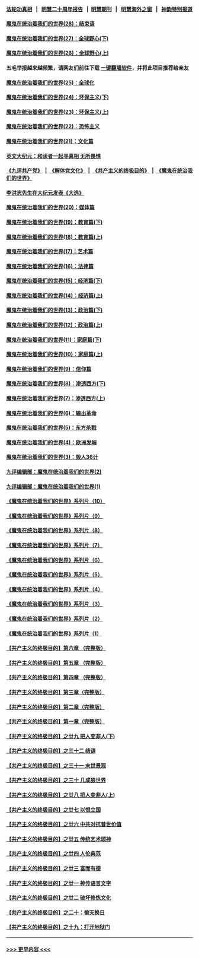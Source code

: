 #### [法轮功真相](https://github.com/gfw-breaker/truth/blob/master/README.md?t=0) &nbsp;&nbsp;|&nbsp;&nbsp; [明慧二十周年报告](https://github.com/gfw-breaker/mh-reports/blob/master/README.md?t=0) &nbsp;&nbsp;|&nbsp;&nbsp;[明慧期刊](https://github.com/gfw-breaker/mh-qikan) &nbsp;&nbsp;|&nbsp;&nbsp; [明慧海外之窗](https://github.com/gfw-breaker/mh-news/blob/master/README.md?t=0) &nbsp;&nbsp;|&nbsp;&nbsp; [神韵特别报道](https://github.com/gfw-breaker/mh-news/blob/master/shenyun.md?t=0)
#### [魔鬼在统治着我们的世界(28)：结束语](../pages/nsc422/n10936246.md?t=07081251) 
#### [魔鬼在统治着我们的世界(27)：全球野心(下)](../pages/nsc422/n10928319.md?t=07081251) 
#### [魔鬼在统治着我们的世界(26)：全球野心(上)](../pages/nsc422/n10900318.md?t=07081251) 
#### 五毛举报越来越频繁，请网友们前往下载 [一键翻墙软件](https://github.com/gfw-breaker/ssr-accounts)，并将此项目推荐给亲友
#### [魔鬼在统治着我们的世界(25)：全球化](../pages/nsc422/n10788205.md?t=07081251) 
#### [魔鬼在统治着我们的世界(24)：环保主义(下)](../pages/nsc422/n10695307.md?t=07081251) 
#### [魔鬼在统治着我们的世界(23)：环保主义(上)](../pages/nsc422/n10688613.md?t=07081251) 
#### [魔鬼在统治着我们的世界(22)：恐怖主义](../pages/nsc422/n10614727.md?t=07081251) 
#### [魔鬼在统治着我们的世界(21)：文化篇](../pages/nsc422/n10597706.md?t=07081251) 
#### [英文大纪元：和读者一起寻真相 无所畏惧](../pages/nsc422/n12542027.md?t=07081251) 
#### [《九评共产党》](https://github.com/begood0513/9ping.md/blob/master/README.md) &nbsp;|&nbsp; [《解体党文化》](../../../../jtdwh.md/blob/master/README.md)  &nbsp;|&nbsp; [《共产主义的终极目的》](../../../../gczydzjmd.md/blob/master/README.md) &nbsp;|&nbsp; [《魔鬼在统治我们的世界》](../../../../mgztzwmdsj.md/blob/master/README.md) 
#### [李洪志先生在大纪元发表《大选》](../pages/nsc422/n12534746.md?t=07081251) 
#### [魔鬼在统治着我们的世界(20)：媒体篇](../pages/nsc422/n10586579.md?t=07081251) 
#### [魔鬼在统治着我们的世界(19)：教育篇(下)](../pages/nsc422/n10564808.md?t=07081251) 
#### [魔鬼在统治着我们的世界(18)：教育篇(上)](../pages/nsc422/n10526970.md?t=07081251) 
#### [魔鬼在统治着我们的世界(17)：艺术篇](../pages/nsc422/n10499093.md?t=07081251) 
#### [魔鬼在统治着我们的世界(16)：法律篇](../pages/nsc422/n10485969.md?t=07081251) 
#### [魔鬼在统治着我们的世界(15)：经济篇(下)](../pages/nsc422/n10469975.md?t=07081251) 
#### [魔鬼在统治着我们的世界(14)：经济篇(上)](../pages/nsc422/n10457370.md?t=07081251) 
#### [魔鬼在统治着我们的世界(13)：政治篇(下)](../pages/nsc422/n10448270.md?t=07081251) 
#### [魔鬼在统治着我们的世界(12)：政治篇(上)](../pages/nsc422/n10444576.md?t=07081251) 
#### [魔鬼在统治着我们的世界(11)：家庭篇(下)](../pages/nsc422/n10440961.md?t=07081251) 
#### [魔鬼在统治着我们的世界(10)：家庭篇(上)](../pages/nsc422/n10435448.md?t=07081251) 
#### [魔鬼在统治着我们的世界(9)：信仰篇](../pages/nsc422/n10432159.md?t=07081251) 
#### [魔鬼在统治着我们的世界(8)：渗透西方(下)](../pages/nsc422/n10429603.md?t=07081251) 
#### [魔鬼在统治着我们的世界(7)：渗透西方(上)](../pages/nsc422/n10426013.md?t=07081251) 
#### [魔鬼在统治着我们的世界(6)：输出革命](../pages/nsc422/n10421536.md?t=07081251) 
#### [魔鬼在统治着我们的世界(5)：东方杀戮](../pages/nsc422/n10417707.md?t=07081251) 
#### [魔鬼在统治着我们的世界(4)：欧洲发端](../pages/nsc422/n10414890.md?t=07081251) 
#### [魔鬼在统治着我们的世界(3)：毁人36计](../pages/nsc422/n10411583.md?t=07081251) 
#### [九评编辑部：魔鬼在统治着我们的世界(2)](../pages/nsc422/n10410036.md?t=07081251) 
#### [九评编辑部：魔鬼在统治着我们的世界(1)](../pages/nsc422/n10406825.md?t=07081251) 
#### [《魔鬼在统治着我们的世界》系列片（10）](../pages/nsc422/n12292670.md?t=07081251) 
#### [《魔鬼在统治着我们的世界》系列片（9）](../pages/nsc422/n12290859.md?t=07081251) 
#### [《魔鬼在统治着我们的世界》系列片（8）](../pages/nsc422/n12287445.md?t=07081251) 
#### [《魔鬼在统治着我们的世界》系列片（7）](../pages/nsc422/n12283425.md?t=07081251) 
#### [《魔鬼在统治着我们的世界》系列片（6）](../pages/nsc422/n12282314.md?t=07081251) 
#### [《魔鬼在统治着我们的世界》系列片（5）](../pages/nsc422/n12281419.md?t=07081251) 
#### [《魔鬼在统治着我们的世界》系列片（4）](../pages/nsc422/n12274024.md?t=07081251) 
#### [《魔鬼在统治着我们的世界》系列片（3）](../pages/nsc422/n12271322.md?t=07081251) 
#### [《魔鬼在统治着我们的世界》系列片（2）](../pages/nsc422/n12269049.md?t=07081251) 
#### [《魔鬼在统治着我们的世界》系列片（1）](../pages/nsc422/n12267575.md?t=07081251) 
#### [【共产主义的终极目的】第六章 （完整版）](../pages/nsc422/n11428913.md?t=07081251) 
#### [【共产主义的终极目的】第五章 （完整版）](../pages/nsc422/n11428912.md?t=07081251) 
#### [【共产主义的终极目的】第四章 （完整版）](../pages/nsc422/n11428907.md?t=07081251) 
#### [【共产主义的终极目的】第三章（完整版）](../pages/nsc422/n11428848.md?t=07081251) 
#### [【共产主义的终极目的】第二章（完整版）](../pages/nsc422/n11428831.md?t=07081251) 
#### [【共产主义的终极目的】第一章（完整版）](../pages/nsc422/n11417651.md?t=07081251) 
#### [【共产主义的终极目的】之廿九 把人变非人(下)](../pages/nsc422/n11344140.md?t=07081251) 
#### [【共产主义的终极目的】之三十二 结语](../pages/nsc422/n11360535.md?t=07081251) 
#### [【共产主义的终极目的】之三十一 末世景观](../pages/nsc422/n11351129.md?t=07081251) 
#### [【共产主义的终极目的】之三十 几成狼世界](../pages/nsc422/n11348280.md?t=07081251) 
#### [【共产主义的终极目的】之廿八 把人变非人(上)](../pages/nsc422/n11340492.md?t=07081251) 
#### [【共产主义的终极目的】之廿七 以恨立国](../pages/nsc422/n11336944.md?t=07081251) 
#### [【共产主义的终极目的】之廿六 中共对抗普世价值](../pages/nsc422/n11324785.md?t=07081251) 
#### [【共产主义的终极目的】之廿五 传统艺术颂神](../pages/nsc422/n11296396.md?t=07081251) 
#### [【共产主义的终极目的】之廿四 人伦典范](../pages/nsc422/n11296397.md?t=07081251) 
#### [【共产主义的终极目的】之廿三 富而有德](../pages/nsc422/n11283598.md?t=07081251) 
#### [【共产主义的终极目的】之廿一 神传语言文字](../pages/nsc422/n11263265.md?t=07081251) 
#### [【共产主义的终极目的】之廿二 破坏修炼文化](../pages/nsc422/n11245728.md?t=07081251) 
#### [【共产主义的终极目的】之二十：偷天换日](../pages/nsc422/n11238846.md?t=07081251) 
#### [【共产主义的终极目的】之十九：打开地狱门](../pages/nsc422/n11206376.md?t=07081251) 

----
#### [ >>> 更早内容 <<< ](../indexes/nsc422-earlier.md)
